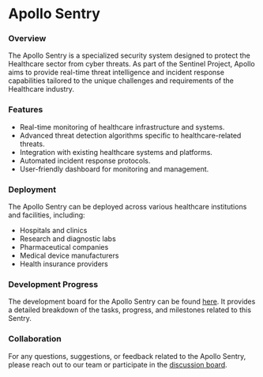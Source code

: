 # Apollo Sentry

### Overview

The Apollo Sentry is a specialized security system designed to protect the Healthcare sector from cyber threats. As part of the Sentinel Project, Apollo aims to provide real-time threat intelligence and incident response capabilities tailored to the unique challenges and requirements of the Healthcare industry.

### Features

* Real-time monitoring of healthcare infrastructure and systems.
* Advanced threat detection algorithms specific to healthcare-related threats.
* Integration with existing healthcare systems and platforms.
* Automated incident response protocols.
* User-friendly dashboard for monitoring and management.

### Deployment

The Apollo Sentry can be deployed across various healthcare institutions and facilities, including:

* Hospitals and clinics
* Research and diagnostic labs
* Pharmaceutical companies
* Medical device manufacturers
* Health insurance providers

### Development Progress

The development board for the Apollo Sentry can be found [here](https://github.com/users/cywf/projects/54). It provides a detailed breakdown of the tasks, progress, and milestones related to this Sentry.

### Collaboration

For any questions, suggestions, or feedback related to the Apollo Sentry, please reach out to our team or participate in the [discussion board](https://github.com/cywf/sentinel-project/discussions).

